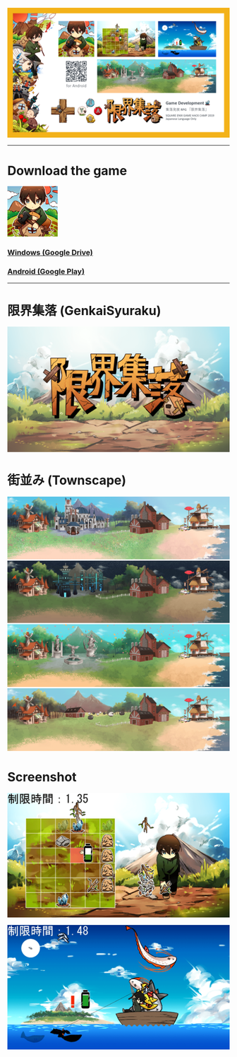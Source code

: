 [![GenkaiSyuraku](https://raw.githubusercontent.com/AsPJT/AsPJT/master/Picture/genkai_syuraku.png)](https://play.google.com/store/apps/details?id=com.GenkaiSyuraku_Android)

---

# Download the game

[![icon](https://github.com/AsPJT/GenkaiSyuraku/blob/master/picture/icon114.png)](https://play.google.com/store/apps/details?id=com.GenkaiSyuraku_Android)

### [**Windows (Google Drive)**](https://drive.google.com/drive/folders/1N2r9BZgOluvoGjJA4ew49TY_3PqrmvVH?usp=sharing)

### [**Android (Google Play)**](https://play.google.com/store/apps/details?id=com.GenkaiSyuraku_Android)

---

# 限界集落 (GenkaiSyuraku)
![Title](https://github.com/AsPJT/GenkaiSyuraku/blob/master/picture/title.png)

# 街並み (Townscape)

![town1](https://github.com/AsPJT/GenkaiSyuraku/blob/master/picture/town1.png)
![town2](https://github.com/AsPJT/GenkaiSyuraku/blob/master/picture/town2.png)
![town3](https://github.com/AsPJT/GenkaiSyuraku/blob/master/picture/town3.png)
![town4](https://github.com/AsPJT/GenkaiSyuraku/blob/master/picture/town4.png)


# Screenshot

![material](https://github.com/AsPJT/GenkaiSyuraku/blob/master/picture/material.png)

![Pic](https://github.com/AsPJT/GenkaiSyuraku/blob/master/picture/fish.png)
